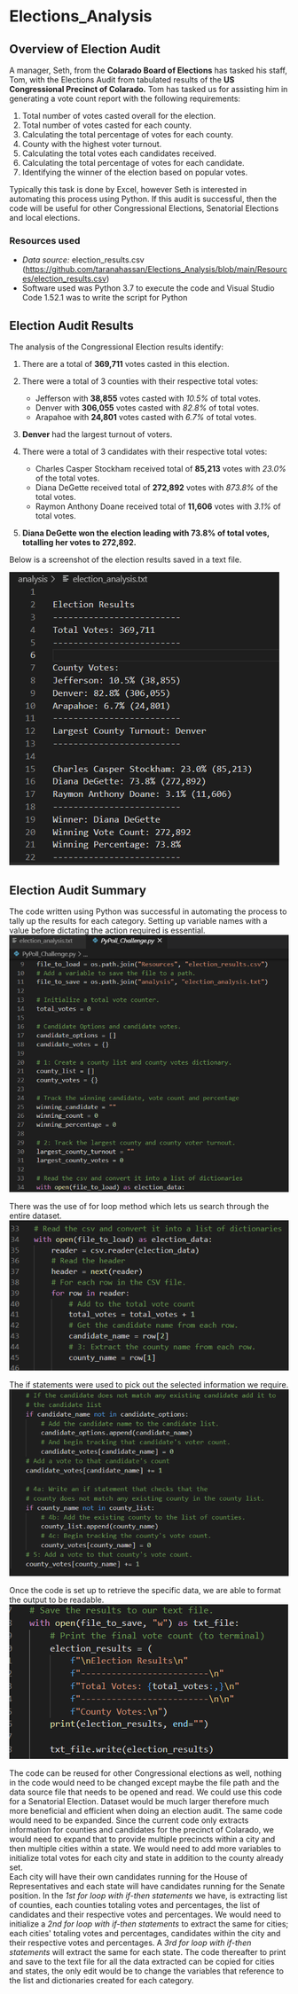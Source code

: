 # Elections_Analysis

## Overview of Election Audit

A manager, Seth, from the **Colarado Board of Elections** has tasked his staff, Tom, with the Elections Audit from tabulated results of the **US Congressional Precinct of Colarado.**  Tom has tasked us for assisting him in generating a vote count report with the following requirements:

1. Total number of votes casted overall for the election.
2. Total number of votes casted for each county.
3. Calculating the total percentage of votes for each county.
4. County with the highest voter turnout.
5. Calculating the total votes each candidates received.
6. Calculating the total percentage of votes for each candidate.
7. Identifying the winner of the election based on popular votes.

Typically this task is done by Excel, however Seth is interested in automating this process using Python.  If this audit is successful, then the code will be useful for other Congressional Elections, Senatorial Elections and local elections.  


### Resources used

- *Data source:* election_results.csv (https://github.com/taranahassan/Elections_Analysis/blob/main/Resources/election_results.csv)
- Software used was Python 3.7 to execute the code and Visual Studio Code 1.52.1 was to write the script for Python

## Election Audit Results

The analysis of the Congressional Election results identify:
1. There are a total of **369,711** votes casted in this election.
2. There were a total of 3 counties with their respective total votes:
      - Jefferson with **38,855** votes casted with *10.5%* of total votes.
      - Denver with **306,055** votes casted with *82.8%* of total votes.
      - Arapahoe with **24,801** votes casted with *6.7%* of total votes.
3. **Denver** had the largest turnout of voters.
      
4. There were a total of 3 candidates with their respective total votes:
      - Charles Casper Stockham received total of **85,213** votes with *23.0%* of the total votes.
      - Diana DeGette received total of **272,892** votes with *873.8%* of the total votes.
      - Raymon Anthony Doane received total of **11,606** votes with *3.1%* of total votes.
      
5. **Diana DeGette won the election leading with 73.8% of total votes, totalling her votes to 272,892.**

Below is a screenshot of the election results saved in a text file.

![Election_results](https://github.com/taranahassan/Elections_Analysis/blob/main/Elections_results.png?raw=true)



## Election Audit Summary

The code written using Python was successful in automating the process to tally up the results for each category.  Setting up variable names with a value before dictating the action required is essential. ![Setting_variable_example](https://github.com/taranahassan/Elections_Analysis/blob/main/Setting_variable_example.png?raw=true)

There was the use of for loop method which lets us search through the entire dataset.  ![For_loop_example](https://github.com/taranahassan/Elections_Analysis/blob/main/For_loop_example.png?raw=true)

The if statements were used to pick out the selected information we require. ![If_statement_example](https://github.com/taranahassan/Elections_Analysis/blob/main/If_statement_example.png?raw=true)

Once the code is set up to retrieve the specific data, we are able to format the output to be readable.  ![Formatting_output_example](https://github.com/taranahassan/Elections_Analysis/blob/main/Formatting_output_example.png?raw=true)

The code can be reused for other Congressional elections as well, nothing in the code would need to be changed except maybe the file path and the data source file that needs to be opened and read.
We could use this code for a Senatorial Election.  Dataset would be much larger therefore much more beneficial and efficient when doing an election audit.  The same code would need to be expanded.  Since the current code only extracts information for counties and candidates for the precinct of Colarado, we would need to expand that to provide multiple precincts within a city and then multiple cities within a state.  We would need to add more variables to initialize total votes for each city and state in addition to the county already set.  
Each city will have their own candidates running for the House of Representatives and each state will have candidates running for the Senate position.  In the *1st for loop with if-then statements* we have, is extracting list of counties, each counties totaling votes and percentages, the list of candidates and their respective votes and percentages. We would need to initialize a *2nd for loop with if-then statements* to extract the same for cities; each cities' totaling votes and percentages, candidates within the city and their respective votes and percentages.  A *3rd for loop with if-then statements* will extract the same for each state.  The code thereafter to print and save to the text file for all the data extracted can be copied for cities and states, the only edit would be to change the variables that reference to the list and dictionaries created for each category.
